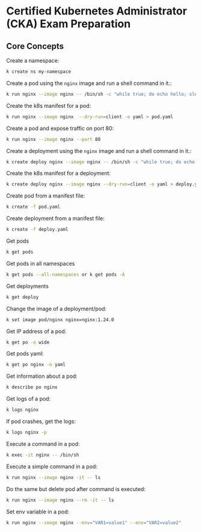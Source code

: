 # Certified Kubernetes Administrator (CKA) Exam Preparation

## Core Concepts

Create a namespace:

```bash
k create ns my-namespace
```

Create a pod using the `nginx` image and run a shell command in it.:

```bash
k run nginx --image nginx -- /bin/sh -c "while true; do echo hello; sleep 10; done"
```

Create the k8s manifest for a pod:

```bash
k run nginx --image nginx  --dry-run=client -o yaml > pod.yaml
```

Create a pod and expose traffic on port 80:

```bash
k run nginx --image nginx --port 80
```

Create a deployment using the `nginx` image and run a shell command in it.:

```bash
k create deploy nginx --image nginx -- /bin/sh -c "while true; do echo hello; sleep 10; done"
```

Create the k8s manifest for a deployment:

```bash
k create deploy nginx --image nginx --dry-run=client -o yaml > deploy.yaml
```

Create pod from a manifest file:

```bash
k create -f pod.yaml
```

Create deployment from a manifest file:

```bash
k create -f deploy.yaml
```

Get pods

```bash
k get pods
```

Get pods in all namespaces

```bash
k get pods --all-namespaces or k get pods -A
```

Get deployments

```bash
k get deploy
```

Change the image of a deployment/pod:

```bash
k set image pod/nginx nginx=nginx:1.24.0
```

Get IP address of a pod:

```bash
k get po -o wide
```

Get pods yaml:

```bash
k get po nginx -o yaml
```

Get information about a pod:

```bash
k describe po nginx
```

Get logs of a pod:

```bash
k logs nginx
```

If pod crashes, get the logs:

```bash
k logs nginx -p
```

Execute a command in a pod:

```bash
k exec -it nginx -- /bin/sh
```

Execute a simple command in a pod:

```bash
k run nginx --image nginx -it -- ls
```

Do the same but delete pod after command is executed:

```bash
k run nginx --image nginx --rm -it -- ls
```

Set env variable in a pod:

```bash
k run nginx --image nginx --env="VAR1=value1" --env="VAR2=value2"
```
